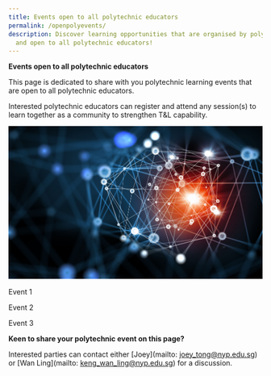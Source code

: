 ```yaml
---
title: Events open to all polytechnic educators
permalink: /openpolyevents/
description: Discover learning opportunities that are organised by polytechnics
  and open to all polytechnic educators!
---
```

**Events open to all polytechnic educators**

This page is dedicated to share with you polytechnic learning events that are open to all polytechnic educators. 

Interested polytechnic educators can register and attend any session(s) to learn together as a community to strengthen T&L capability.

![](/images/Landing%20images/50081324_ML.jpg)

  

Event 1

Event 2

Event 3
         
    
**Keen to share your polytechnic  event on this page?**

Interested parties can contact either [Joey](mailto: joey_tong@nyp.edu.sg) or [Wan Ling](mailto: keng_wan_ling@nyp.edu.sg) for a discussion.